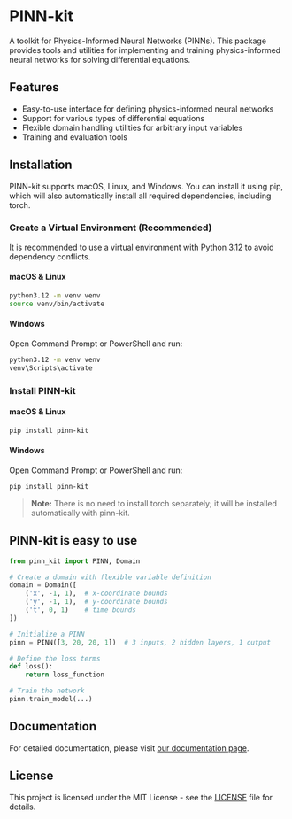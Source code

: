 # PINN-kit

A toolkit for Physics-Informed Neural Networks (PINNs). This package provides tools and utilities for implementing and training physics-informed neural networks for solving differential equations.

## Features

- Easy-to-use interface for defining physics-informed neural networks
- Support for various types of differential equations
- Flexible domain handling utilities for arbitrary input variables
- Training and evaluation tools

## Installation

PINN-kit supports macOS, Linux, and Windows. You can install it using pip, which will also automatically install all required dependencies, including torch.

### Create a Virtual Environment (Recommended)

It is recommended to use a virtual environment with Python 3.12 to avoid dependency conflicts.

#### macOS & Linux

```bash
python3.12 -m venv venv
source venv/bin/activate
```

#### Windows

Open Command Prompt or PowerShell and run:

```bash
python3.12 -m venv venv
venv\Scripts\activate
```

### Install PINN-kit

#### macOS & Linux

```bash
pip install pinn-kit
```

#### Windows

Open Command Prompt or PowerShell and run:

```bash
pip install pinn-kit
```

> **Note:** There is no need to install torch separately; it will be installed automatically with pinn-kit.

## PINN-kit is easy to use

```python
from pinn_kit import PINN, Domain

# Create a domain with flexible variable definition
domain = Domain([
    ('x', -1, 1),  # x-coordinate bounds
    ('y', -1, 1),  # y-coordinate bounds
    ('t', 0, 1)    # time bounds
])

# Initialize a PINN
pinn = PINN([3, 20, 20, 1])  # 3 inputs, 2 hidden layers, 1 output

# Define the loss terms
def loss():
    return loss_function

# Train the network
pinn.train_model(...)
```

## Documentation

For detailed documentation, please visit [our documentation page](https://github.com/shivani/PINN-kit).

## License

This project is licensed under the MIT License - see the [LICENSE](LICENSE) file for details.
